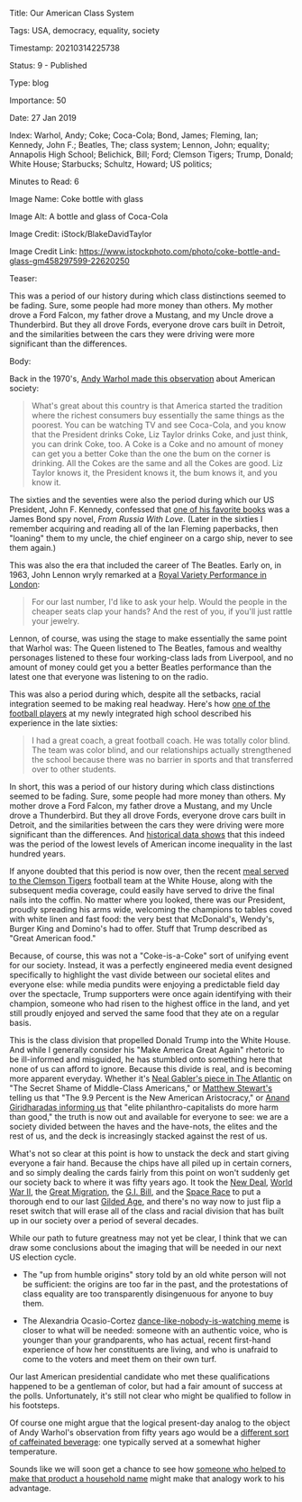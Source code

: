 Title:  Our American Class System

Tags:   USA, democracy, equality, society

Timestamp: 20210314225738

Status: 9 - Published

Type:   blog

Importance: 50

Date:   27 Jan 2019

Index:  Warhol, Andy; Coke; Coca-Cola; Bond, James; Fleming, Ian; Kennedy, John F.; Beatles, The; class system; Lennon, John; equality; Annapolis High School; Belichick, Bill; Ford; Clemson Tigers; Trump, Donald; White House; Starbucks; Schultz, Howard; US politics; 

Minutes to Read: 6

Image Name: Coke bottle with glass

Image Alt: A bottle and glass of Coca-Cola

Image Credit: iStock/BlakeDavidTaylor

Image Credit Link: https://www.istockphoto.com/photo/coke-bottle-and-glass-gm458297599-22620250

Teaser: 

This was a period of our history during which class distinctions seemed to be fading. Sure, some people had more money than others. My mother drove a Ford Falcon, my father drove a Mustang, and my Uncle drove a Thunderbird. But they all drove Fords, everyone drove cars built in Detroit, and the similarities between the cars they were driving were more significant than the differences.


Body: 

Back in the 1970's, [Andy Warhol made this observation][warhol] about American society:   
 
> What's great about this country is that America started the tradition where the richest consumers buy essentially the same things as the poorest. You can be watching TV and see Coca-Cola, and you know that the President drinks Coke, Liz Taylor drinks Coke, and just think, you can drink Coke, too. A Coke is a Coke and no amount of money can get you a better Coke than the one the bum on the corner is drinking. All the Cokes are the same and all the Cokes are good. Liz Taylor knows it, the President knows it, the bum knows it, and you know it.

The sixties and the seventies were also the period during which our US President, John F. Kennedy, confessed that [one of his favorite books][jfk] was a James Bond spy novel, *From Russia With Love*. (Later in the sixties I remember acquiring and reading all of the Ian Fleming paperbacks, then "loaning" them to my uncle, the chief engineer on a cargo ship, never to see them again.)

This was also the era that included the career of The Beatles. Early on, in 1963, John Lennon wryly remarked at a [Royal Variety Performance in London][royal]:   
 
> For our last number, I'd like to ask your help. Would the people in the cheaper seats clap your hands? And the rest of you, if you'll just rattle your jewelry.

Lennon, of course, was using the stage to make essentially the same point that Warhol was: The Queen listened to The Beatles, famous and wealthy personages listened to these four working-class lads from Liverpool, and no amount of money could get you a better Beatles performance than the latest one that everyone was listening to on the radio. 

This was also a period during which, despite all the setbacks, racial integration seemed to be making real headway. Here's how [one of the football players][ahs] at my newly integrated high school described his experience in the late sixties:

> I had a great coach, a great football coach. He was totally color blind. The team was color blind, and our relationships actually strengthened the school because there was no barrier in sports and that transferred over to other students.

In short, this was a period of our history during which class distinctions seemed to be fading. Sure, some people had more money than others. My mother drove a Ford Falcon, my father drove a Mustang, and my Uncle drove a Thunderbird. But they all drove Fords, everyone drove cars built in Detroit, and the similarities between the cars they were driving were more significant than the differences. And [historical data shows][inequality] that this indeed was the period of the lowest levels of American income inequality in the last hundred years. 

If anyone doubted that this period is now over, then the recent [meal served to the Clemson Tigers][clemson] football team at the White House, along with the subsequent media coverage, could easily have served to drive the final nails into the coffin. No matter where you looked, there was our President, proudly spreading his arms wide, welcoming the champions to tables coved with white linen and fast food: the very best that McDonald's, Wendy's, Burger King and Domino's had to offer. Stuff that Trump described as "Great American food."

Because, of course, this was not a "Coke-is-a-Coke" sort of unifying event for our society. Instead, it was a perfectly engineered media event designed specifically to highlight the vast divide between our societal elites and everyone else: while media pundits were enjoying a predictable field day over the spectacle, Trump supporters were once again identifying with their champion, someone who had risen to the highest office in the land, and yet still proudly enjoyed and served the same food that they ate on a regular basis. 

This is the class division that propelled Donald Trump into the White House. And while I generally consider his "Make America Great Again" rhetoric to be ill-informed and misguided, he has stumbled onto something here that none of us can afford to ignore. Because this divide is real, and is becoming more apparent everyday. Whether it's [Neal Gabler's piece in The Atlantic][gabler] on "The Secret Shame of Middle-Class Americans," or [Matthew Stewart's][stewart] telling us that "The 9.9 Percent is the New American Aristocracy," or [Anand Giridharadas informing us][anand] that "elite philanthro-capitalists do more harm than good," the truth is now out and available for everyone to see: we are a society divided between the haves and the have-nots, the elites and the rest of us, and the deck is increasingly stacked against the rest of us. 

What's not so clear at this point is how to unstack the deck and start giving everyone a fair hand. Because the chips have all piled up in certain corners, and so simply dealing the cards fairly from this point on won't suddenly get our society back to where it was fifty years ago. It took the [New Deal][new-deal], [World War II][wwii], the [Great Migration][migr], the [G.I. Bill][gi], and the [Space Race][space] to put a thorough end to our last [Gilded Age][gilded], and there's no way now to just flip a reset switch that will erase all of the class and racial division that has built up in our society over a period of several decades. 

While our path to future greatness may not yet be clear, I think that we can draw some conclusions about the imaging that will be needed in our next US election cycle. 

* The "up from humble origins" story told by an old white person will not be sufficient: the origins are too far in the past, and the protestations of class equality are too transparently disingenuous for anyone to buy them.

* The Alexandria Ocasio-Cortez [dance-like-nobody-is-watching meme][aoc] is closer to what will be needed: someone with an authentic voice, who is younger than your grandparents, who has actual, recent first-hand experience of how her constituents are living, and who is unafraid to come to the voters and meet them on their own turf. 

Our last American presidential candidate who met these qualifications happened to be a gentleman of color, but had a fair amount of success at the polls. Unfortunately, it's still not clear who might be qualified to follow in his footsteps. 

Of course one might argue that the logical present-day analog to the object of Andy Warhol's observation from fifty years ago would be a [different sort of caffeinated beverage][starbucks]: one typically served at a somewhat higher temperature. 

Sounds like we will soon get a chance to see how [someone who helped to make that product a household name][schultz] might make that analogy work to his advantage.  

[ahs]: https://www.boston.com/sports/new-england-patriots/2018/01/16/bill-belichick-discussion-of-race-in-maryland-high-school-integration

[anand]: https://www.newstatesman.com/politics/economy/2019/01/anand-giridharadas-interview-why-elite-philanthro-capitalists-do-more-harm

[aoc]: https://www.cnn.com/2019/01/04/politics/ocasio-cortez-dancing-video-trnd/index.html

[clemson]: https://www.washingtonpost.com/sports/2019/01/14/clemson-tigers-visit-white-house-meet-with-trump/

[gabler]: https://www.theatlantic.com/magazine/archive/2016/05/my-secret-shame/476415/

[gilded]: https://en.wikipedia.org/wiki/Gilded_Age

[gi]: https://en.wikipedia.org/wiki/G.I._Bill

[inequality]: https://inequality.org/research/growing-apart-political-history-american-inequality/

[migr]: https://en.wikipedia.org/wiki/Great_Migration_(African_American)

[jfk]: https://literary007.com/2013/11/28/ian-fleming-and-jfk-50-years-later/

[new-deal]: https://en.wikipedia.org/wiki/New_Deal

[royal]: https://youtu.be/rvBCmY7wAAU

[schultz]: https://www.businessinsider.com/howard-schultz-former-starbucks-ceo-president-to-tell-60-minutes-may-run-for-2019-1

[space]: https://en.wikipedia.org/wiki/Space_Race

[starbucks]: https://www.starbucks.com/

[stewart]: https://www.theatlantic.com/magazine/archive/2018/06/the-birth-of-a-new-american-aristocracy/559130/

[warhol]: ../../quotes/a-coke-is-a-coke.html

[wwii]: https://en.wikipedia.org/wiki/World_War_II
